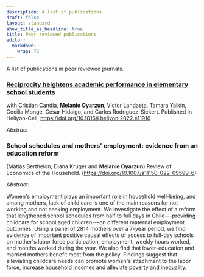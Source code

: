 ```yaml
---
description: A list of publications
draft: false
layout: standard
show_title_as_headline: true
title: Peer reviewed publications
editor: 
  markdown: 
    wrap: 72
---
```


A list of publications in peer reviewed journals.

### [Reciprocity heightens academic performance in elementary school students](https://doi.org/10.1016/j.heliyon.2022.e11916)

with Cristian Candia, **Melanie Oyarzun**, Victor Landaeta, Tamara
Yaikin, Cecilia Monge, César Hidalgo, and Carlos Rodriguez-Sickert.
Published in Heliyon-Cell,
<https://doi.org/10.1016/j.heliyon.2022.e11916>

*Abstract*

### School schedules and mothers' employment: evidence from an education reform

(Matias Berthelon, Diana Kruger and **Melanie Oyarzun**)
Review of Economics of the Household.
(<https://doi.org/10.1007/s11150-022-09599-6>)

*Abstract:*

Women's employment plays an important role in household
well-being, and among mothers, lack of child care is one of the main
reasons for not working and not seeking employment. We investigate the
effect of a reform that lengthened school schedules from half to full
days in Chile---providing childcare for school aged children---on
different maternal employment outcomes. Using a panel of 2814 mothers
over a 7-year period, we find evidence of important positive causal
effects of access to full-day schools on mother's labor force
participation, employment, weekly hours worked, and months worked during
the year. We also find that lower-education and married mothers benefit
most from the policy. Findings suggest that alleviating childcare needs
can promote women's attachment to the labor force, increase household
incomes and alleviate poverty and inequality.
